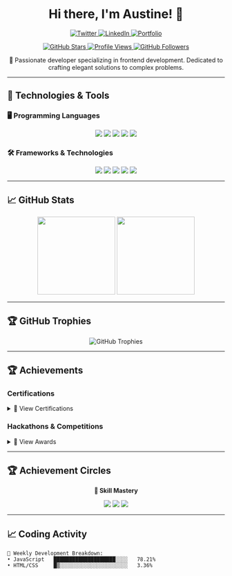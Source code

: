 <h1 align="center">Hi there, I'm Austine! 👋</h1>

<p align="center">
  <a href="https://x.com/WattsTen" target="_blank">
    <img src="https://img.shields.io/badge/X-000000?style=for-the-badge&logo=twitter&logoColor=white" alt="Twitter" />
  </a>
  <a href="https://www.linkedin.com/in/austine-chisutia-070652332/" target="_blank">
    <img src="https://img.shields.io/badge/LinkedIn-0077B5?style=for-the-badge&logo=linkedin&logoColor=white" alt="LinkedIn" />
  </a>
  <a href="https://austinechisutia.github.io/myPortolio3/" target="_blank">
    <img src="https://img.shields.io/badge/Portfolio-FF5722?style=for-the-badge&logo=Firefox&logoColor=white" alt="Portfolio" />
  </a>
</p>

<p align="center">
  <a href="https://github.com/austinechisutia">
    <img src="https://img.shields.io/github/stars/austinechisutia?label=Profile%20Stars&style=social" alt="GitHub Stars" />
  </a>
  <a href="https://github.com/austinechisutia">
    <img src="https://komarev.com/ghpvc/?username=austinechisutia&label=Profile%20Views&color=0e75b6&style=flat" alt="Profile Views" />
  </a>
  <a href="https://github.com/austinechisutia">
    <img src="https://img.shields.io/github/followers/austinechisutia?label=Follow&style=social" alt="GitHub Followers" />
  </a>
</p>

<p align="center">🚀 Passionate developer specializing in frontend development. Dedicated to crafting elegant solutions to complex problems.</p>

---

## 🔧 Technologies & Tools

### 🖥️ Programming Languages
<p align="center">
  <img src="https://img.shields.io/badge/-JavaScript-F7DF1E?style=flat-square&logo=javascript&logoColor=black" />
  <img src="https://img.shields.io/badge/-HTML5-E34F26?style=flat-square&logo=html5&logoColor=white" />
  <img src="https://img.shields.io/badge/-CSS3-1572B6?style=flat-square&logo=css3&logoColor=white" />
  <img src="https://img.shields.io/badge/Sass-CC6699?style=for-the-badge&logo=sass&logoColor=white" />
  <img src="https://img.shields.io/badge/jQuery-0769AD?style=for-the-badge&logo=jquery&logoColor=white" />
</p>

### 🛠️ Frameworks & Technologies
<p align="center">
  <img src="https://img.shields.io/badge/-React-61DAFB?style=flat-square&logo=react&logoColor=black" />
  <img src="https://img.shields.io/badge/-Node.js-339933?style=flat-square&logo=node.js&logoColor=white" />
  <img src="https://img.shields.io/badge/-Git-F05032?style=flat-square&logo=git&logoColor=white" />
  <img src="https://img.shields.io/badge/Bootstrap-7952B3?style=for-the-badge&logo=bootstrap&logoColor=white" />
  <img src="https://img.shields.io/badge/GSAP-00C04B?style=for-the-badge&logo=greensock&logoColor=white" />
</p>

---

## 📈 GitHub Stats

<p align="center">
  <img height="180em" src="https://github-readme-stats.vercel.app/api?username=austinechisutia&show_icons=true&theme=radical&include_all_commits=true&count_private=true&hide=prs,issues&rank_icon=github&custom_title=Austine's%20GitHub%20Stats"/>
  <img height="180em" src="https://github-readme-stats.vercel.app/api/top-langs/?username=austinechisutia&layout=compact&langs_count=8&theme=radical&hide=procfile&card_width=300"/>
</p>

---

## 🏆 GitHub Trophies

<p align="center">
  <img src="https://github-profile-trophy.vercel.app/?username=austinechisutia&theme=radical&no-frame=true&row=3&column=3&rank=A,B,C" alt="GitHub Trophies"/>
</p>

---

## 🏆 Achievements

### Certifications
<details>
<summary>📜 View Certifications</summary>
  
- **Google IT Support Professional Certificate** (2023)  
- **FreeCodeCamp Front End Certification** (2022)  

</details>

### Hackathons & Competitions
<details>
<summary>🏅 View Awards</summary>
  
- **1st Place** - Local Hack Day (2023)  
- **Top 10** - National Coding Challenge (2022)  
- **Best UI Award** - University Hackathon (2021)  

</details>

---

## 🏆 Achievement Circles

<p align="center">
  <b>🔵 Skill Mastery</b>
</p>

<p align="center">
  <img src="https://img.shields.io/badge/Frontend-85%25-61DAFB?style=flat-square&logo=react&logoColor=white" />
  <img src="https://img.shields.io/badge/Backend-75%25-339933?style=flat-square&logo=node.js&logoColor=white" />
  <img src="https://img.shields.io/badge/Cloud-5%25-FF9900?style=flat-square&logo=aws&logoColor=white" />
</p>

---

## 📈 Coding Activity

<!--START_SECTION:waka-->
```text
🚀 Weekly Development Breakdown:
• JavaScript   ████████████████████░░░░   78.21%
• HTML/CSS     █▒░░░░░░░░░░░░░░░░░░░░░░   3.36%

